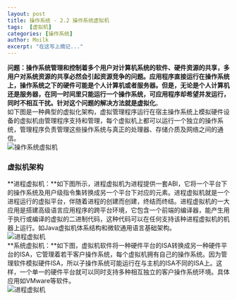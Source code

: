 ```yaml
---
layout: post
title: 操作系统 - 2.2 操作系统虚拟机
tags:  [虚拟机]
categories: [操作系统]
author: Moilk
excerpt: "在这写上摘记..."
---
```

**问题：**操作系统管理和控制着多个用户对计算机系统的软件、硬件资源的共享，多用户对系统资源的共享必然会引起资源竞争的问题。应用程序直接运行在操作系统上，操作系统之下的硬件可能是个人计算机或者服务器。但是，无论是个人计算机还是服务器，在同一时间里只能运行一个操作系统，可应用程序却希望并发运行，同时不相互干扰。针对这个问题的解决方法就是**虚拟化**。  
如下图是一种典型的虚拟化架构，虚拟管理程序运行在宿主操作系统上模拟硬件设备的虚拟机由管理程序支持和管理，每个虚拟机上都可以运行一个独立的操作系统，管理程序负责管理这些操作系统与真正的处理器、存储介质及网络之间的通信。  
![操作系统虚拟机]({{site.baseurl}}/assets/images/OS/2-2-1.png)  

### 虚拟机架构  

**进程虚拟机：**如下图所示，进程虚拟机为进程提供一套ABI，它将一个平台下的操作系统及用户级指令集转换成另一个平台下对应的元素。进程虚拟机就是一个进程运行的虚拟平台，伴随着进程的创建而创建，终结而终结。进程虚拟机的一大应用是搭建高级语言应用程序的跨平台环境，它包含一个前端的编译器，能产生用于执行或编译的虚拟的二进制代码，这种代码可以在任何支持该种进程虚拟机的机器上运行。如Java虚拟机体系结构和微软通用语言基础架构。  
![进程虚拟机]({{site.baseurl}}/assets/images/OS/2-2-2-a.png)  
**系统虚拟机：**如下图，虚拟机软件将一种硬件平台的ISA转换成另一种硬件平台的ISA，它管理着若干客户操作系统，每个虚拟机拥有自己的操作系统。因为管理软件模拟硬件ISA，所以子操作系统可能运行在与主机的ISA不同的ISA上。这样，一个单一的硬件平台就可以同时支持多种相互独立的客户操作系统环境。具体应用如VMware等软件。  
![进程虚拟机]({{site.baseurl}}/assets/images/OS/2-2-2-b.png)  